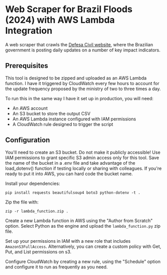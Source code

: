 # Web Scraper for Brazil Floods (2024) with AWS Lambda Integration

A web scraper that crawls the [Defesa Civil website](https://defesacivil.rs.gov.br/defesa-civil-atualiza-balanco-das-enchentes-no-rs-22-5-18h-664f353266e07), where the Brazilian government is posting daily updates on a number of key impact indicators.

## Prerequisites

This tool is designed to be zipped and uploaded as an AWS Lambda function. I have it triggered by CloudWatch every few hours to account for the update frequency proposed by the ministry of two to three times a day.

To run this in the same way I have it set up in production, you will need:

- An AWS account
- An S3 bucket to store the output CSV
- An AWS Lambda instance configured with IAM permissions
- A CloudWatch rule designed to trigger the script

## Configuration

You'll need to create an S3 bucket. Do not make it publicly accessible! Use IAM permissions to grant specific S3 admin access only for this tool. Save the name of the bucket in a .env file and take advantage of the load_dotenv() function if testing locally or sharing with colleagues. If you're ready to put it into AWS, you can hard code the bucket name.

Install your dependencies:

`pip install requests beautifulsoup4 boto3 python-dotenv -t .`

Zip the file with:

`zip -r lambda_function.zip . `

Create a new Lambda function in AWS using the "Author from Scratch" option. Select Python as the engine and upload the `lambda_function.py` zip file. 

Set up your permissions in IAM with a new role that includes `AmazonS3FullAccess`. Alternatively, you can create a custom policy with Get, Put, and List permissions on s3.

Configure CloudWatch by creating a new rule, using the "Schedule" option and configure it to run as frequently as you need.